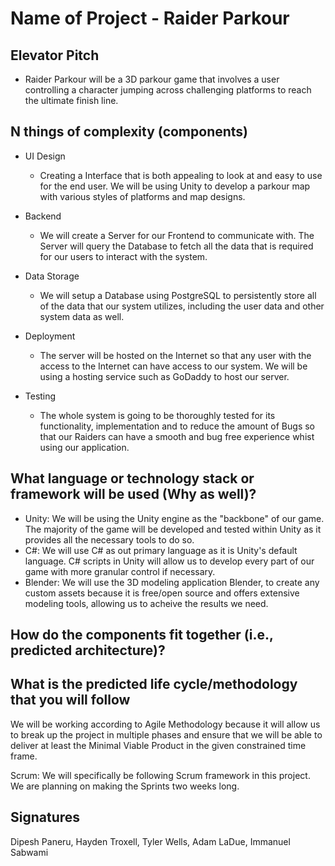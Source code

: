 # Name of Project - Raider Parkour


## Elevator Pitch
- Raider Parkour will be a 3D parkour game that involves a user controlling a character jumping across challenging platforms to reach the ultimate finish line. 

## N things of complexity (components)

- UI Design
  - Creating a Interface that is both appealing to look at and easy to use for the end user. We will be using Unity to develop a parkour map with various styles of platforms and map designs. 

- Backend
  - We will create a Server for our Frontend to communicate with. The Server will query the Database to fetch all the data that is required for our users to interact with the system.  

- Data Storage
  - We will setup a Database using PostgreSQL to persistently store all of the data that our system utilizes, including the user data and other system data as well.

- Deployment
  - The server will be hosted on the Internet so that any user with the access to the Internet can have access to our system. We will be using a hosting service such as GoDaddy to host our server.

- Testing
  - The whole system is going to be thoroughly tested for its functionality, implementation and to reduce the amount of Bugs so that our Raiders can have a smooth and bug free experience whist using our application.
  
## What language or technology stack or framework will be used (Why as well)?
- Unity: We will be using the Unity engine as the "backbone" of our game. The majority of the game will be developed and tested within Unity as it provides all the necessary tools to do so.
- C#: We will use C# as out primary language as it is Unity's default language. C# scripts in Unity will allow us to develop every part of our game with more granular control if necessary. 
- Blender: We will use the 3D modeling application Blender, to create any custom assets because it is free/open source and offers extensive modeling tools, allowing us to acheive the results we need.

## How do the components fit together (i.e., predicted architecture)?



## What is the predicted life cycle/methodology that you will follow

  We will be working according to Agile Methodology because it will allow us to break up the project in multiple phases and ensure that we will be able to deliver at least the Minimal Viable Product in the given constrained time frame.

  Scrum:
  We will specifically be following Scrum framework in this project. We are planning on making the Sprints two weeks long.

## Signatures

  Dipesh Paneru, Hayden Troxell, Tyler Wells, Adam LaDue, Immanuel Sabwami
